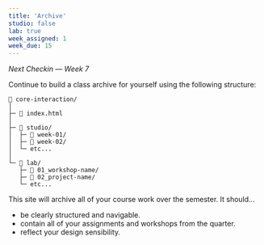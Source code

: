```yaml
---
title: 'Archive'
studio: false
lab: true
week_assigned: 1
week_due: 15
---
```

*Next Checkin — Week 7*  

Continue to build a class archive for yourself using the following structure:

~~~
📂 core-interaction/
│
├─ 📄 index.html 
│
├─ 📂 studio/
│  ├─ 📁 week-01/
│  ├─ 📁 week-02/
│  └─ etc...
│
└─ 📂 lab/ 
   ├─ 📁 01_workshop-name/
   ├─ 📁 02_project-name/
   └─ etc...
~~~

This site will archive all of your course work over the semester. It should...
- be clearly structured and navigable.
- contain all of your assignments and workshops from the quarter.
- reflect your design sensibility.